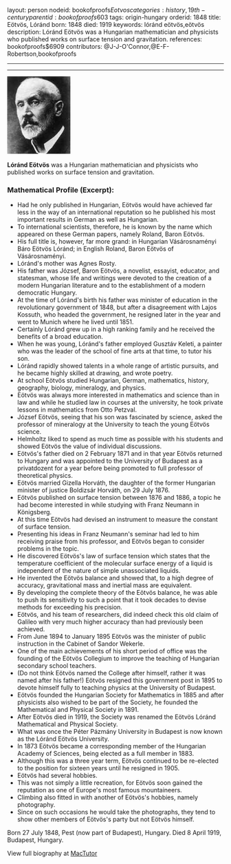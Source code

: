 layout: person
nodeid: bookofproofs$Eotvos
categories: history,19th-century
parentid: bookofproofs$603
tags: origin-hungary
orderid: 1848
title: Eötvös, Lóránd
born: 1848
died: 1919
keywords: lóránd eötvös,eötvös
description: Lóránd Eötvös was a Hungarian mathematician and physicists who published works on surface tension and gravitation.
references: bookofproofs$6909
contributors: @J-J-O'Connor,@E-F-Robertson,bookofproofs

---



---

![Eotvos.jpg](https://github.com/bookofproofs/bookofproofs.github.io/blob/main/_sources/_assets/images/portraits/Eotvos.jpg?raw=true)

**Lóránd Eötvös** was a Hungarian mathematician and physicists who published works on surface tension and gravitation.

### Mathematical Profile (Excerpt):
* Had he only published in Hungarian, Eötvös would have achieved far less in the way of an international reputation so he published his most important results in German as well as Hungarian.
* To international scientists, therefore, he is known by the name which appeared on these German papers, namely Roland, Baron Eötvös.
* His full title is, however, far more grand: in Hungarian Vásárosnaményi Báro Eötvös Lóránd; in English Roland, Baron Eötvös of Vásárosnaményi.
* Lóránd's mother was Agnes Rosty.
* His father was József, Baron Eötvös, a novelist, essayist, educator, and statesman, whose life and writings were devoted to the creation of a modern Hungarian literature and to the establishment of a modern democratic Hungary.
* At the time of Lóránd's birth his father was minister of education in the revolutionary government of 1848, but after a disagreement with Lajos Kossuth, who headed the government, he resigned later in the year and went to Munich where he lived until 1851.
* Certainly Lóránd grew up in a high ranking family and he received the benefits of a broad education.
* When he was young, Lóránd's father employed Gusztáv Keleti, a painter who was the leader of the school of fine arts at that time, to tutor his son.
* Lóránd rapidly showed talents in a whole range of artistic pursuits, and he became highly skilled at drawing, and wrote poetry.
* At school Eötvös studied Hungarian, German, mathematics, history, geography, biology, mineralogy, and physics.
* Eötvös was always more interested in mathematics and science than in law and while he studied law in courses at the university, he took private lessons in mathematics from Otto Petzval.
* József Eötvös, seeing that his son was fascinated by science, asked the professor of mineralogy at the University to teach the young Eötvös science.
* Helmholtz liked to spend as much time as possible with his students and showed Eötvös the value of individual discussions.
* Eötvös's father died on 2 February 1871 and in that year Eötvös returned to Hungary and was appointed to the University of Budapest as a privatdozent for a year before being promoted to full professor of theoretical physics.
* Eötvös married Gizella Horváth, the daughter of the former Hungarian minister of justice Boldizsár Horváth, on 29 July 1876.
* Eötvös published on surface tension between 1876 and 1886, a topic he had become interested in while studying with Franz Neumann in Königsberg.
* At this time Eötvös had devised an instrument to measure the constant of surface tension.
* Presenting his ideas in Franz Neumann's seminar had led to him receiving praise from his professor, and Eötvös began to consider problems in the topic.
* He discovered Eötvös's law of surface tension which states that the temperature coefficient of the molecular surface energy of a liquid is independent of the nature of simple unassociated liquids.
* He invented the Eötvös balance and showed that, to a high degree of accuracy, gravitational mass and inertial mass are equivalent.
* By developing the complete theory of the Eötvös balance, he was able to push its sensitivity to such a point that it took decades to devise methods for exceeding his precision.
* Eötvös, and his team of researchers, did indeed check this old claim of Galileo with very much higher accuracy than had previously been achieved.
* From June 1894 to January 1895 Eötvös was the minister of public instruction in the Cabinet of Sandor Wekerle.
* One of the main achievements of his short period of office was the founding of the Eötvös Collegium to improve the teaching of Hungarian secondary school teachers.
* (Do not think Eötvös named the College after himself, rather it was named after his father!) Eötvös resigned this government post in 1895 to devote himself fully to teaching physics at the University of Budapest.
* Eötvös founded the Hungarian Society for Mathematics in 1885 and after physicists also wished to be part of the Society, he founded the Mathematical and Physical Society in 1891.
* After Eötvös died in 1919, the Society was renamed the Eötvös Lóránd Mathematical and Physical Society.
* What was once the Péter Pázmány University in Budapest is now known as the Lóránd Eötvös University.
* In 1873 Eötvös became a corresponding member of the Hungarian Academy of Sciences, being elected as a full member in 1883.
* Although this was a three year term, Eötvös continued to be re-elected to the position for sixteen years until he resigned in 1905.
* Eötvös had several hobbies.
* This was not simply a little recreation, for Eötvös soon gained the reputation as one of Europe's most famous mountaineers.
* Climbing also fitted in with another of Eötvös's hobbies, namely photography.
* Since on such occasions he would take the photographs, they tend to show other members of Eötvös's party but not Eötvös himself.

Born 27 July 1848, Pest (now part of Budapest), Hungary. Died 8 April 1919, Budapest, Hungary.

View full biography at [MacTutor](https://mathshistory.st-andrews.ac.uk/Biographies/Eotvos/)
